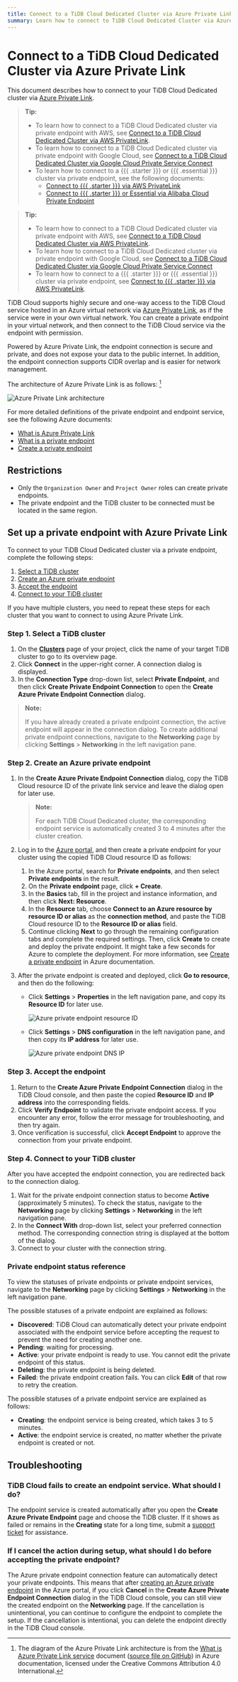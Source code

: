 ```yaml
---
title: Connect to a TiDB Cloud Dedicated Cluster via Azure Private Link
summary: Learn how to connect to TiDB Cloud Dedicated Cluster via Azure Private Link.
---
```


# Connect to a TiDB Cloud Dedicated Cluster via Azure Private Link

This document describes how to connect to your TiDB Cloud Dedicated cluster via [Azure Private Link](https://learn.microsoft.com/en-us/azure/private-link/private-link-overview).

<CustomContent language="en,zh">

> **Tip:**
>
> - To learn how to connect to a TiDB Cloud Dedicated cluster via private endpoint with AWS, see [Connect to a TiDB Cloud Dedicated Cluster via AWS PrivateLink](/tidb-cloud/set-up-private-endpoint-connections.md).
> - To learn how to connect to a TiDB Cloud Dedicated cluster via private endpoint with Google Cloud, see [Connect to a TiDB Cloud Dedicated Cluster via Google Cloud Private Service Connect](/tidb-cloud/set-up-private-endpoint-connections-on-google-cloud.md)
> - To learn how to connect to a {{{ .starter }}} or {{{ .essential }}} cluster via private endpoint, see the following documents:
>     - [Connect to {{{ .starter }}} via AWS PrivateLink](/tidb-cloud/set-up-private-endpoint-connections-serverless.md)
>     - [Connect to {{{ .starter }}} or Essential via Alibaba Cloud Private Endpoint](/tidb-cloud/set-up-private-endpoint-connections-on-alibaba-cloud.md)

</CustomContent>

<CustomContent language="ja">

> **Tip:**
>
> - To learn how to connect to a TiDB Cloud Dedicated cluster via private endpoint with AWS, see [Connect to a TiDB Cloud Dedicated Cluster via AWS PrivateLink](/tidb-cloud/set-up-private-endpoint-connections.md).
> - To learn how to connect to a TiDB Cloud Dedicated cluster via private endpoint with Google Cloud, see [Connect to a TiDB Cloud Dedicated Cluster via Google Cloud Private Service Connect](/tidb-cloud/set-up-private-endpoint-connections-on-google-cloud.md)
> - To learn how to connect to a {{{ .starter }}} or {{{ .essential }}} cluster via private endpoint, see [Connect to {{{ .starter }}} via AWS PrivateLink](/tidb-cloud/set-up-private-endpoint-connections-serverless.md).

</CustomContent>

TiDB Cloud supports highly secure and one-way access to the TiDB Cloud service hosted in an Azure virtual network via [Azure Private Link](https://learn.microsoft.com/en-us/azure/private-link/private-link-overview), as if the service were in your own virtual network. You can create a private endpoint in your virtual network, and then connect to the TiDB Cloud service via the endpoint with permission.

Powered by Azure Private Link, the endpoint connection is secure and private, and does not expose your data to the public internet. In addition, the endpoint connection supports CIDR overlap and is easier for network management.

The architecture of Azure Private Link is as follows: [^1]

![Azure Private Link architecture](/media/tidb-cloud/azure-private-endpoint-arch.png)

For more detailed definitions of the private endpoint and endpoint service, see the following Azure documents:

- [What is Azure Private Link](https://learn.microsoft.com/en-us/azure/private-link/private-link-overview)
- [What is a private endpoint](https://learn.microsoft.com/en-us/azure/private-link/private-endpoint-overview)
- [Create a private endpoint](https://learn.microsoft.com/en-us/azure/private-link/create-private-endpoint-portal?tabs=dynamic-ip)

## Restrictions

- Only the `Organization Owner` and `Project Owner` roles can create private endpoints.
- The private endpoint and the TiDB cluster to be connected must be located in the same region.

## Set up a private endpoint with Azure Private Link

To connect to your TiDB Cloud Dedicated cluster via a private endpoint, complete the following steps:

1. [Select a TiDB cluster](#step-1-select-a-tidb-cluster)
2. [Create an Azure private endpoint](#step-2-create-an-azure-private-endpoint)
3. [Accept the endpoint](#step-3-accept-the-endpoint)
4. [Connect to your TiDB cluster](#step-4-connect-to-your-tidb-cluster)

If you have multiple clusters, you need to repeat these steps for each cluster that you want to connect to using Azure Private Link.

### Step 1. Select a TiDB cluster

1. On the [**Clusters**](https://tidbcloud.com/project/clusters) page of your project, click the name of your target TiDB cluster to go to its overview page.
2. Click **Connect** in the upper-right corner. A connection dialog is displayed.
3. In the **Connection Type** drop-down list, select **Private Endpoint**, and then click **Create Private Endpoint Connection** to open the **Create Azure Private Endpoint Connection** dialog.

> **Note:**
>
> If you have already created a private endpoint connection, the active endpoint will appear in the connection dialog. To create additional private endpoint connections, navigate to the **Networking** page by clicking **Settings** > **Networking** in the left navigation pane.

### Step 2. Create an Azure private endpoint

1. In the **Create Azure Private Endpoint Connection** dialog, copy the TiDB Cloud resource ID of the private link service and leave the dialog open for later use.

    > **Note:**
    >
    > For each TiDB Cloud Dedicated cluster, the corresponding endpoint service is automatically created 3 to 4 minutes after the cluster creation.

2. Log in to the [Azure portal](https://portal.azure.com/), and then create a private endpoint for your cluster using the copied TiDB Cloud resource ID as follows:

    1. In the Azure portal, search for **Private endpoints**, and then select **Private endpoints** in the result.
    2. On the **Private endpoint** page, click **+ Create**.
    3. In the **Basics** tab, fill in the project and instance information, and then click **Next: Resource**.
    4. In the **Resource** tab, choose **Connect to an Azure resource by resource ID or alias** as the **connection method**, and paste the TiDB Cloud resource ID to the **Resource ID or alias** field.
    5. Continue clicking **Next** to go through the remaining configuration tabs and complete the required settings. Then, click **Create** to create and deploy the private endpoint. It might take a few seconds for Azure to complete the deployment. For more information, see [Create a private endpoint](https://learn.microsoft.com/en-us/azure/private-link/create-private-endpoint-portal?tabs=dynamic-ip#create-a-private-endpoint) in Azure documentation.

3. After the private endpoint is created and deployed, click **Go to resource**, and then do the following:

     - Click **Settings** > **Properties** in the left navigation pane, and copy its **Resource ID** for later use.

         ![Azure private endpoint resource ID](/media/tidb-cloud/azure-private-endpoint-resource-id.png)

     - Click **Settings** > **DNS configuration** in the left navigation pane, and then copy its **IP address** for later use.

         ![Azure private endpoint DNS IP](/media/tidb-cloud/azure-private-endpoint-dns-ip.png)

### Step 3. Accept the endpoint

1. Return to the **Create Azure Private Endpoint Connection** dialog in the TiDB Cloud console, and then paste the copied **Resource ID** and **IP address** into the corresponding fields.
2. Click **Verify Endpoint** to validate the private endpoint access. If you encounter any error, follow the error message for troubleshooting, and then try again.
3. Once verification is successful, click **Accept Endpoint** to approve the connection from your private endpoint.

### Step 4. Connect to your TiDB cluster

After you have accepted the endpoint connection, you are redirected back to the connection dialog.

1. Wait for the private endpoint connection status to become **Active** (approximately 5 minutes). To check the status, navigate to the **Networking** page by clicking **Settings** > **Networking** in the left navigation pane.
2. In the **Connect With** drop-down list, select your preferred connection method. The corresponding connection string is displayed at the bottom of the dialog.
3. Connect to your cluster with the connection string.

### Private endpoint status reference

To view the statuses of private endpoints or private endpoint services, navigate to the **Networking** page by clicking **Settings** > **Networking** in the left navigation pane.

The possible statuses of a private endpoint are explained as follows:

- **Discovered**: TiDB Cloud can automatically detect your private endpoint associated with the endpoint service before accepting the request to prevent the need for creating another one.
- **Pending**: waiting for processing.
- **Active**: your private endpoint is ready to use. You cannot edit the private endpoint of this status.
- **Deleting**: the private endpoint is being deleted.
- **Failed**: the private endpoint creation fails. You can click **Edit** of that row to retry the creation.

The possible statuses of a private endpoint service are explained as follows:

- **Creating**: the endpoint service is being created, which takes 3 to 5 minutes.
- **Active**: the endpoint service is created, no matter whether the private endpoint is created or not.

## Troubleshooting

### TiDB Cloud fails to create an endpoint service. What should I do?

The endpoint service is created automatically after you open the **Create Azure Private Endpoint** page and choose the TiDB cluster. If it shows as failed or remains in the **Creating** state for a long time, submit a [support ticket](/tidb-cloud/tidb-cloud-support.md) for assistance.

### If I cancel the action during setup, what should I do before accepting the private endpoint?

The Azure private endpoint connection feature can automatically detect your private endpoints. This means that after [creating an Azure private endpoint](#step-2-create-an-azure-private-endpoint) in the Azure portal, if you click **Cancel** in the **Create Azure Private Endpoint Connection** dialog in the TiDB Cloud console, you can still view the created endpoint on the **Networking** page. If the cancellation is unintentional, you can continue to configure the endpoint to complete the setup. If the cancellation is intentional, you can delete the endpoint directly in the TiDB Cloud console.

[^1]: The diagram of the Azure Private Link architecture is from the [What is Azure Private Link service](https://learn.microsoft.com/en-us/azure/private-link/private-link-service-overview) document ([source file on GitHub](https://github.com/MicrosoftDocs/azure-docs/blob/main/articles/private-link/private-link-service-overview.md)) in Azure documentation, licensed under the Creative Commons Attribution 4.0 International.